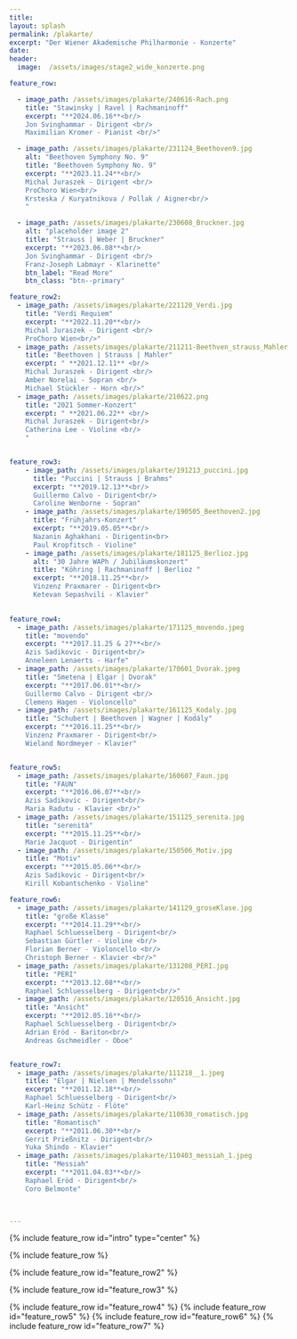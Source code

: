 ```yaml
---
title: 
layout: splash
permalink: /plakarte/
excerpt: "Der Wiener Akademische Philharmonie - Konzerte" 
date: 
header:
  image:  /assets/images/stage2_wide_konzerte.png

feature_row:

  - image_path: /assets/images/plakarte/240616-Rach.png
    title: "Stawinsky | Ravel | Rachmaninoff"
    excerpt: "**2024.06.16**<br/>
    Jon Svinghammar - Dirigent <br/>
    Maximilian Kromer - Pianist <br/>"

  - image_path: /assets/images/plakarte/231124_Beethoven9.jpg
    alt: "Beethoven Symphony No. 9"
    title: "Beethoven Symphony No. 9"
    excerpt: "**2023.11.24**<br/>
    Michal Juraszek - Dirigent <br/>
    ProChoro Wien<br/>  
    Krsteska / Kuryatnikova / Pollak / Aigner<br/>
    "

  - image_path: /assets/images/plakarte/230608_Bruckner.jpg
    alt: "placeholder image 2"
    title: "Strauss | Weber | Bruckner"
    excerpt: "**2023.06.08**<br/>  
    Jon Svinghammar - Dirigent <br/>
    Franz-Joseph Labmayr - Klarinette"
    btn_label: "Read More"
    btn_class: "btn--primary"

feature_row2:
  - image_path: /assets/images/plakarte/221120_Verdi.jpg
    title: "Verdi Requiem"
    excerpt: "**2022.11.20**<br/>
    Michal Juraszek - Dirigent <br/>
    ProChoro Wien<br/>"
  - image_path: /assets/images/plakarte/211211-Beethven_strauss_Mahler.png
    title: "Beethoven | Strauss | Mahler"
    excerpt: " **2021.12.11** <br/>
    Michal Juraszek - Dirigent <br/>
    Amber Norelai - Sopran <br/> 
    Michael Stückler - Horn <br/>"
  - image_path: /assets/images/plakarte/210622.png
    title: "2021 Sommer-Konzert"
    excerpt: " **2021.06.22** <br/>
    Michal Juraszek - Dirigent<br/>
    Catherina Lee - Violine <br/>
    "


feature_row3: 
    - image_path: /assets/images/plakarte/191213_puccini.jpg
      title: "Puccini | Strauss | Brahms"
      excerpt: "**2019.12.13**<br/>
      Guillermo Calvo - Dirigent<br/>
      Caroline Wenborne - Sopran"
    - image_path: /assets/images/plakarte/190505_Beethoven2.jpg
      title: "Frühjahrs-Konzert"
      excerpt: "**2019.05.05**<br/>
      Nazanin Aghakhani - Dirigentin<br>
      Paul Kropfitsch - Violine"
    - image_path: /assets/images/plakarte/181125_Berlioz.jpg
      alt: "30 Jahre WAPh / Jubiläumskonzert"
      title: "Köhring | Rachmaninoff | Berlioz "
      excerpt: "**2018.11.25**<br/>
      Vinzenz Praxmarer - Dirigent<br>
      Ketevan Sepashvili - Klavier"
    

feature_row4:
  - image_path: /assets/images/plakarte/171125_movendo.jpeg
    title: "movendo"
    excerpt: "**2017.11.25 & 27**<br/>
    Azis Sadikovic - Dirigent<br/>
    Anneleen Lenaerts - Harfe"
  - image_path: /assets/images/plakarte/170601_Dvorak.jpeg
    title: "Smetena | Elgar | Dvorak"
    excerpt: "**2017.06.01**<br/>
    Guillermo Calvo - Dirigent <br/>
    Clemens Hagen - Violoncello"
  - image_path: /assets/images/plakarte/161125_Kodaly.jpg
    title: "Schubert | Beethoven | Wagner | Kodály"
    excerpt: "**2016.11.25**<br/>
    Vinzenz Praxmarer - Dirigent<br/>
    Wieland Nordmeyer - Klavier"


feature_row5:
  - image_path: /assets/images/plakarte/160607_Faun.jpg
    title: "FAUN"
    excerpt: "**2016.06.07**<br/>
    Azis Sadikovic - Dirigent<br/>
    Maria Radutu - Klavier <br/>"
  - image_path: /assets/images/plakarte/151125_serenita.jpg
    title: "serenità"
    excerpt: "**2015.11.25**<br/>
    Marie Jacquot - Dirigentin"
  - image_path: /assets/images/plakarte/150506_Motiv.jpg
    title: "Motiv"
    excerpt: "**2015.05.06**<br/>
    Azis Sadikovic - Dirigent<br/>
    Kirill Kobantschenko - Violine"

feature_row6:
  - image_path: /assets/images/plakarte/141129_groseKlase.jpg
    title: "große Klasse"
    excerpt: "**2014.11.29**<br/>
    Raphael Schluesselberg - Dirigent<br/>
    Sebastian Gürtler - Violine <br/>
    Florian Berner - Violoncello <br/>
    Christoph Berner - Klavier <br/>"
  - image_path: /assets/images/plakarte/131208_PERI.jpg
    title: "PERI"
    excerpt: "**2013.12.08**<br/>
    Raphael Schluesselberg - Dirigent<br/>"
  - image_path: /assets/images/plakarte/120516_Ansicht.jpg
    title: "Ansicht"
    excerpt: "**2012.05.16**<br/>
    Raphael Schluesselberg - Dirigent<br/>
    Adrian Eröd - Bariton<br/>
    Andreas Gschmeidler - Oboe"


feature_row7:
  - image_path: /assets/images/plakarte/111218__1.jpeg
    title: "Elgar | Nielsen | Mendelssohn"
    excerpt: "**2011.12.18**<br/>
    Raphael Schluesselberg - Dirigent<br/>
    Karl-Heinz Schütz - Flöte"
  - image_path: /assets/images/plakarte/110630_romatisch.jpg
    title: "Romantisch"
    excerpt: "**2011.06.30**<br/>
    Gerrit Prießnitz - Dirigent<br/>
    Yuka Shindo - Klavier"
  - image_path: /assets/images/plakarte/110403_messiah_1.jpeg
    title: "Messiah"
    excerpt: "**2011.04.03**<br/>
    Raphael Eröd - Dirigent<br/>
    Coro Belmonte"

    

---
```


{% include feature_row id="intro" type="center" %}

{% include feature_row %}

{% include feature_row id="feature_row2" %}


{% include feature_row id="feature_row3" %}

{% include feature_row id="feature_row4" %}
{% include feature_row id="feature_row5" %}
{% include feature_row id="feature_row6" %}
{% include feature_row id="feature_row7" %}
